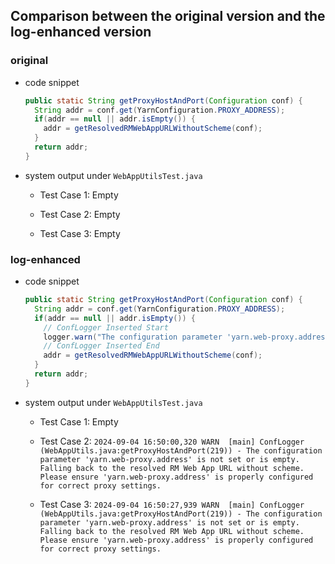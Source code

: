 ## Comparison between the original version and the log-enhanced version

### **original**

- code snippet

    ```java
    public static String getProxyHostAndPort(Configuration conf) {
      String addr = conf.get(YarnConfiguration.PROXY_ADDRESS);
      if(addr == null || addr.isEmpty()) {
        addr = getResolvedRMWebAppURLWithoutScheme(conf);
      }
      return addr;
    }
    ```
    
- system output under `WebAppUtilsTest.java`
  - Test Case 1: Empty
  
  - Test Case 2: Empty
  
  - Test Case 3: Empty
  
    
    
    



### log-enhanced

- code snippet

    ```java
    public static String getProxyHostAndPort(Configuration conf) {
      String addr = conf.get(YarnConfiguration.PROXY_ADDRESS);
      if(addr == null || addr.isEmpty()) {
        // ConfLogger Inserted Start
        logger.warn("The configuration parameter 'yarn.web-proxy.address' is not set or is empty. Falling back to the resolved RM Web App URL without scheme. Please ensure 'yarn.web-proxy.address' is properly configured for correct proxy settings.");
        // ConfLogger Inserted End
        addr = getResolvedRMWebAppURLWithoutScheme(conf);
      }
      return addr;
    }
    ```
    
- system output under `WebAppUtilsTest.java`

  - Test Case 1: Empty

  - Test Case 2: `2024-09-04 16:50:00,320 WARN  [main] ConfLogger (WebAppUtils.java:getProxyHostAndPort(219)) - The configuration parameter 'yarn.web-proxy.address' is not set or is empty. Falling back to the resolved RM Web App URL without scheme. Please ensure 'yarn.web-proxy.address' is properly configured for correct proxy settings.`
  
  - Test Case 3: `2024-09-04 16:50:27,939 WARN  [main] ConfLogger (WebAppUtils.java:getProxyHostAndPort(219)) - The configuration parameter 'yarn.web-proxy.address' is not set or is empty. Falling back to the resolved RM Web App URL without scheme. Please ensure 'yarn.web-proxy.address' is properly configured for correct proxy settings.`